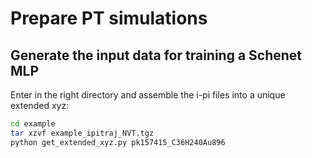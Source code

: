 # Prepare PT simulations

## Generate the input data for training a Schenet MLP

Enter in the right directory and assemble the i-pi files
into a unique extended xyz:

```bash
cd example
tar xzvf example_ipitraj_NVT.tgz
python get_extended_xyz.py pk157415_C36H240Au896 
```

